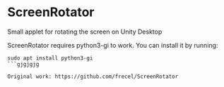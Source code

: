 # ScreenRotator
Small applet for rotating the screen on Unity Desktop

ScreenRotator requires python3-gi to work. You can install it by running:
```
sudo apt install python3-gi
```gjgjgjg

Original work: https://github.com/frecel/ScreenRotator
